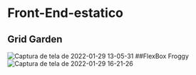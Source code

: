 # Front-End-estatico
## Grid Garden
![Captura de tela de 2022-01-29 13-05-31](https://user-images.githubusercontent.com/77447245/151668341-66766a3a-b1a0-42ee-a7de-34a00f9dd131.png)
##FlexBox Froggy
![Captura de tela de 2022-01-29 16-21-26](https://user-images.githubusercontent.com/77447245/151674741-b345d348-8bf8-4d03-a20b-48ef850450e5.png)
